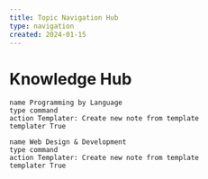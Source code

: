 ```yaml
---
title: Topic Navigation Hub
type: navigation
created: 2024-01-15
---
```

# Knowledge Hub
<div class="topic-navigation">

```button
name Programming by Language
type command
action Templater: Create new note from template
templater True
```

```button
name Web Design & Development
type command
action Templater: Create new note from template
templater True
```
